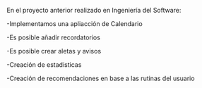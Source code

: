 En el proyecto anterior realizado en Ingeniería del Software:




  





  -Implementamos una apliacción de Calendario





  
  -Es posible añadir recordatorios




  
  -Es posible crear aletas y avisos




  
  -Creación de estadisticas




  
  -Creación de recomendaciones en base a las rutinas del usuario
  
  
